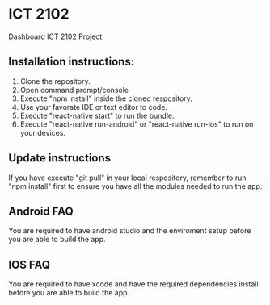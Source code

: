 # ICT 2102
Dashboard ICT 2102 Project

## Installation instructions:
1. Clone the repository.
2. Open command prompt/console
3. Execute "npm install" inside the cloned respository.
4. Use your favorate IDE or text editor to code.
5. Execute "react-native start" to run the bundle.
6. Execute "react-native run-android" or "react-native run-ios" to run on your devices.

## Update instructions
If you have execute "git pull" in your local respository, remember to run "npm install" first to ensure you have all the modules needed to run the app.

## Android FAQ
You are required to have android studio and the enviroment setup before you are able to build the app.

## IOS FAQ
You are required to have xcode and have the required dependencies install before you are able to build the app.